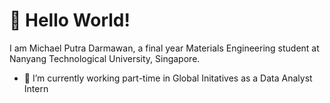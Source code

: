 # 👋 Hello World!
I am Michael Putra Darmawan, a final year Materials Engineering student at Nanyang Technological University, Singapore.
- 🌱 I’m currently working part-time in Global Initatives as a Data Analyst Intern 

<!---
mikedarma7/mikedarma7 is a ✨ special ✨ repository because its `README.md` (this file) appears on your GitHub profile.
You can click the Preview link to take a look at your changes.
--->
